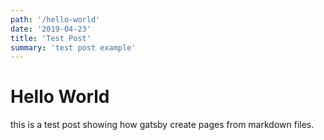 ```yaml
---
path: '/hello-world'
date: '2019-04-23'
title: 'Test Post'
summary: 'test post example'
---
```


# Hello World
this is a test post showing how gatsby create pages from markdown files.
